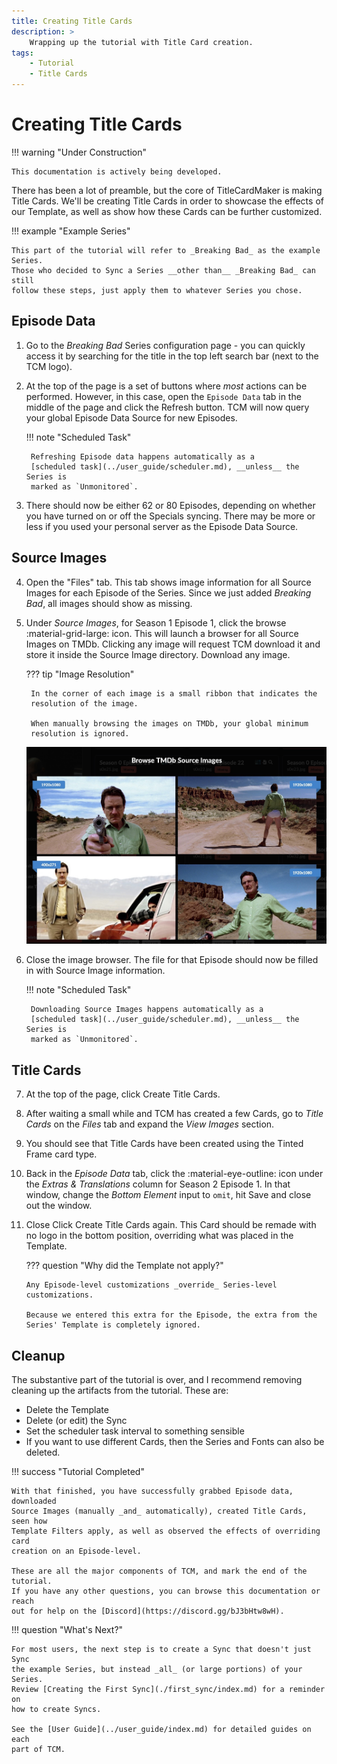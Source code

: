 ```yaml
---
title: Creating Title Cards
description: >
    Wrapping up the tutorial with Title Card creation.
tags:
    - Tutorial
    - Title Cards
---
```


# Creating Title Cards

!!! warning "Under Construction"

    This documentation is actively being developed.

There has been a lot of preamble, but the core of TitleCardMaker is making
Title Cards. We'll be creating Title Cards in order to showcase the effects of
our Template, as well as show how these Cards can be further customized.

!!! example "Example Series"

    This part of the tutorial will refer to _Breaking Bad_ as the example Series. 
    Those who decided to Sync a Series __other than__ _Breaking Bad_ can still
    follow these steps, just apply them to whatever Series you chose.

## Episode Data

1. Go to the _Breaking Bad_ Series configuration page - you can quickly access
it by searching for the title in the top left search bar (next to the TCM logo).

2. At the top of the page is a set of buttons where _most_ actions can be
performed. However, in this case, open the `Episode Data` tab in the middle of
the page and click the <span class="example md-button">Refresh</span> button.
TCM will now query your global Episode Data Source for new Episodes.

    !!! note "Scheduled Task"

        Refreshing Episode data happens automatically as a
        [scheduled task](../user_guide/scheduler.md), __unless__ the Series is
        marked as `Unmonitored`.

3. There should now be either 62 or 80 Episodes, depending on whether you have
turned on or off the Specials syncing. There may be more or less if you used
your personal server as the Episode Data Source.

## Source Images

4. Open the "Files" tab. This tab shows image information for all Source Images
for each Episode of the Series. Since we just added _Breaking Bad_, all images
should show as missing.

5. Under _Source Images_, for Season 1 Episode 1, click the browse
:material-grid-large: icon. This will launch a browser for all Source Images on
TMDb. Clicking any image will request TCM download it and store it inside the
Source Image directory. Download any image.

    ??? tip "Image Resolution"
    
        In the corner of each image is a small ribbon that indicates the
        resolution of the image.
        
        When manually browsing the images on TMDb, your global minimum
        resolution is ignored.

    ![](../assets/tmdb_browse_images.jpg)

6. Close the image browser. The file for that Episode should now be filled in
with Source Image information.

    !!! note "Scheduled Task"

        Downloading Source Images happens automatically as a
        [scheduled task](../user_guide/scheduler.md), __unless__ the Series is
        marked as `Unmonitored`.

## Title Cards

7. At the top of the page, click
<span class="example md-button">Create Title Cards</span>.

8. After waiting a small while and TCM has created a few Cards, go to
_Title Cards_ on the _Files_ tab and expand the _View Images_ section.

9. You should see that Title Cards have been created using the Tinted Frame card
type.

10. Back in the _Episode Data_ tab, click the :material-eye-outline: icon
under the _Extras & Translations_ column for Season 2 Episode 1. In that window,
change the _Bottom Element_ input to `omit`, hit
<span class="example md-button">Save</span> and close out the window.

11. Close Click <span class="example md-button">Create Title Cards</span> again.
This Card should be remade with no logo in the bottom position, overriding what
was placed in the Template.

    ??? question "Why did the Template not apply?"

        Any Episode-level customizations _override_ Series-level customizations.

        Because we entered this extra for the Episode, the extra from the
        Series' Template is completely ignored.

## Cleanup

The substantive part of the tutorial is over, and I recommend removing cleaning
up the artifacts from the tutorial. These are:

- Delete the Template
- Delete (or edit) the Sync
- Set the scheduler task interval to something sensible
- If you want to use different Cards, then the Series and Fonts can also be
deleted.

!!! success "Tutorial Completed"

    With that finished, you have successfully grabbed Episode data, downloaded
    Source Images (manually _and_ automatically), created Title Cards, seen how
    Template Filters apply, as well as observed the effects of overriding card
    creation on an Episode-level.

    These are all the major components of TCM, and mark the end of the tutorial.
    If you have any other questions, you can browse this documentation or reach
    out for help on the [Discord](https://discord.gg/bJ3bHtw8wH).

!!! question "What's Next?"

    For most users, the next step is to create a Sync that doesn't just Sync
    the example Series, but instead _all_ (or large portions) of your Series.
    Review [Creating the First Sync](./first_sync/index.md) for a reminder on
    how to create Syncs.

    See the [User Guide](../user_guide/index.md) for detailed guides on each
    part of TCM.
